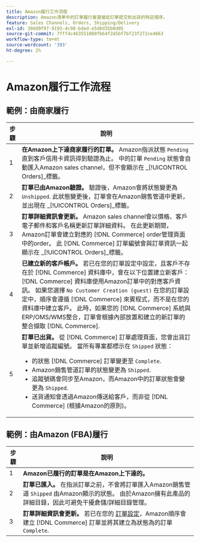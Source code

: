 ```yaml
---
title: Amazon履行工作流程
description: Amazon清單中的訂單履行會遵循從訂單提交到出貨的特定順序。
feature: Sales Channels, Orders, Shipping/Delivery
exl-id: 30dd9f97-9193-4c98-bded-e5d8d35b0d05
source-git-commit: 7fff4c463551089fb64f2d5bf7bf23f272ce4663
workflow-type: tm+mt
source-wordcount: '393'
ht-degree: 2%

---
```


# Amazon履行工作流程

## 範例：由商家履行

| 步驟 | 說明 |
|------|----------------------------------------------------------------------------------------------------------------------------------------------------------------------------------------------------------------------------------------------------------------------------------------------------------------------------------------------------------------------------------------------------------------------------------------------------------------------------------------------------------------------------------------------------------------------------------------------------------------------------------------------|
| 1 | **在Amazon上下達商家履行的訂單。** Amazon指派狀態 `Pending` 直到客戶信用卡資訊得到驗證為止。 中的訂單 `Pending` 狀態會自動匯入Amazon sales channel，但不會顯示在 _[!UICONTROL Orders]_標籤。 |
| 2 | **訂單已由Amazon驗證。** 驗證後，Amazon會將狀態變更為 `Unshipped`. 此狀態變更後，訂單會在Amazon銷售管道中更新，並出現在 _[!UICONTROL Orders]_標籤。 |
| 3 | **訂單詳細資訊會更新。** Amazon sales channel會以價格、客戶電子郵件和客戶名稱更新訂單詳細資料。 在此更新期間，Amazon訂單會建立對應的 [!DNL Commerce] order管理頁面中的order。 此 [!DNL Commerce] 訂單編號會與訂單資訊一起顯示在 _[!UICONTROL Orders]_標籤。 |
| 4 | **已建立新的客戶帳戶。** 若已在您的訂單設定中設定，且客戶不存在於 [!DNL Commerce] 資料庫中，會在以下位置建立新客戶： [!DNL Commerce] 資料庫使用Amazon訂單中的對應客戶資訊。 如果您選擇 `No Customer Creation (guest)` 在您的訂單設定中，順序會遵循 [!DNL Commerce] 來賓程式，而不是在您的資料庫中建立客戶。 此時，如果您的 [!DNL Commerce] 系統與ERP/OMS/WMS整合，訂單會根據內部放置和建立的新訂單的整合擷取 [!DNL Commerce]. |
| 5 | **訂單已出貨。** 從 [!DNL Commerce] 訂單處理頁面，您會出貨訂單並新增追蹤編號。 當所有專案都標示在 `Shipped` 狀態：<ul><li>的狀態 [!DNL Commerce] 訂單變更至 `Complete`.</li><li>Amazon銷售管道訂單的狀態變更為 `Shipped`.</li><li>追蹤號碼會同步至Amazon，而Amazon中的訂單狀態會變更為 `Shipped`.</li><li>送貨通知會透過Amazon傳送給客戶，而非從 [!DNL Commerce] (根據Amazon的原則)。 |

## 範例：由Amazon (FBA)履行

| 步驟 | 說明 |
|------|----------------------------------------------------------------------------------------------------------------------------------------------------------------------------------------------------------------------------------------------------------------|
| 1 | **Amazon已履行的訂單是在Amazon上下達的。** |
| 2 | **訂單已匯入。** 在指派訂單之前，不會將訂單匯入Amazon銷售管道 `Shipped` 由Amazon顯示的狀態。 由於Amazon擁有此產品的詳細目錄，因此可避免干擾倉儲/詳細目錄管理。 |
| 3 | **訂單詳細資訊會更新。** 若已在您的 [訂單設定](./order-settings.md)，Amazon順序會建立 [!DNL Commerce] 訂單並將其建立為狀態為的訂單 `Complete`. |
